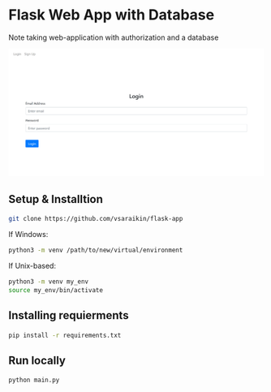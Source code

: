 # Flask Web App with Database

Note taking web-application with authorization and a database 

![Alt text](examples/example.png?raw=true "Login page screen")


## Setup & Installtion

```bash
git clone https://github.com/vsaraikin/flask-app
```

If Windows:

```bash
python3 -m venv /path/to/new/virtual/environment
```

If Unix-based:

```bash
python3 -m venv my_env
source my_env/bin/activate
```

## Installing requierments
```bash
pip install -r requirements.txt
```

## Run locally
```bash
python main.py
```